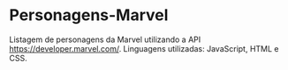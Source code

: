 # Personagens-Marvel
Listagem de personagens da Marvel utilizando a API https://developer.marvel.com/.
Linguagens utilizadas: JavaScript, HTML e CSS.

